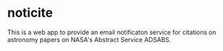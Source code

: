 # noticite

This is a web app to provide an email notificaton service for citations on astronomy papers on NASA's Abstract Service ADSABS.

